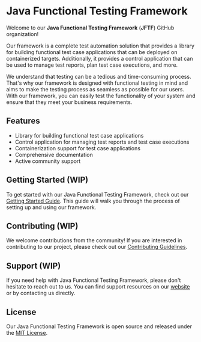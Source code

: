 # Java Functional Testing Framework

Welcome to our **Java Functional Testing Framework** (**JFTF**) GitHub organization!

Our framework is a complete test automation solution that provides a library for building functional test case applications that can be deployed on containerized targets. Additionally, it provides a control application that can be used to manage test reports, plan test case executions, and more. 

We understand that testing can be a tedious and time-consuming process. That's why our framework is designed with functional testing in mind and aims to make the testing process as seamless as possible for our users. With our framework, you can easily test the functionality of your system and ensure that they meet your business requirements.

## Features

- Library for building functional test case applications
- Control application for managing test reports and test case executions
- Containerization support for test case applications
- Comprehensive documentation
- Active community support

## Getting Started (**WIP**)

To get started with our Java Functional Testing Framework, check out our [Getting Started Guide](./getting-started.md). This guide will walk you through the process of setting up and using our framework.

## Contributing (**WIP**)

We welcome contributions from the community! If you are interested in contributing to our project, please check out our [Contributing Guidelines](./contributing.md).

## Support (**WIP**)

If you need help with Java Functional Testing Framework, please don't hesitate to reach out to us. You can find support resources on our [website](https://www.javafunctionaltestingframework.com/support) or by contacting us directly.

## License

Our Java Functional Testing Framework is open source and released under the [MIT License](./LICENSE).
